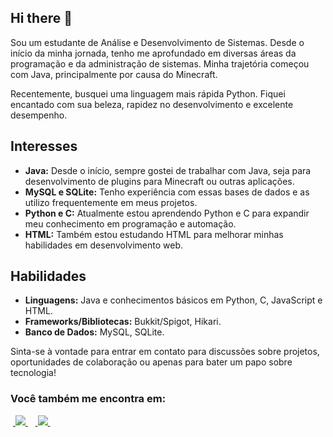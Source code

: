 ## Hi there 👋

Sou um estudante de Análise e Desenvolvimento de Sistemas. Desde o início da minha jornada, tenho me aprofundado em diversas áreas da programação e da administração de sistemas. 
Minha trajetória começou com Java, principalmente por causa do Minecraft.

Recentemente, busquei uma linguagem mais rápida Python. Fiquei encantado com sua beleza, rapidez no desenvolvimento e excelente desempenho.

## Interesses

- **Java:** Desde o início, sempre gostei de trabalhar com Java, seja para desenvolvimento de plugins para Minecraft ou outras aplicações.
- **MySQL e SQLite:** Tenho experiência com essas bases de dados e as utilizo frequentemente em meus projetos.
- **Python e C:** Atualmente estou aprendendo Python e C para expandir meu conhecimento em programação e automação.
- **HTML:** Também estou estudando HTML para melhorar minhas habilidades em desenvolvimento web.

## Habilidades

- **Linguagens:** Java e conhecimentos básicos em Python, C, JavaScript e HTML.
- **Frameworks/Bibliotecas:** Bukkit/Spigot, Hikari.
- **Banco de Dados:** MySQL, SQLite.

Sinta-se à vontade para entrar em contato para discussões sobre projetos, oportunidades de colaboração ou apenas para bater um papo sobre tecnologia!


### Você também me encontra em:
&nbsp;<a href="https://www.linkedin.com/in/lucasryansilva">
  <img src="https://img.shields.io/badge/linkedin-%230077B5.svg?style=for-the-badge&logo=linkedin&logoColor=white">
</a>&nbsp;
&nbsp;<a href="https://www.instagram.com/luskassilva_/">
  <img src="https://img.shields.io/badge/Instagram-%23E4405F.svg?style=for-the-badge&logo=Instagram&logoColor=white">
</a>&nbsp;

